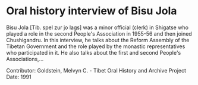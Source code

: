 # Oral history interview of Bisu Jola


Bisu Jola [Tib. spel zur jo lags] was a minor official (clerk) in Shigatse who played a role in the second People's Association in 1955-56 and then joined Chushigandru. In this interview, he talks about the Reform Assembly of the Tibetan Government and the role played by the monastic representatives who participated in it. He also talks about the first and second People's Associations,...


Contributor:
                        Goldstein, Melvyn C. - Tibet Oral History and Archive Project  
Date:
1991  
